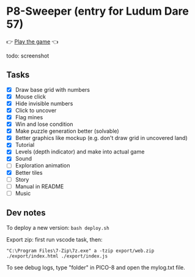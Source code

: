 # P8-Sweeper (entry for Ludum Dare 57)

👉 [Play the game](https://zommerfelds.github.io/ldjam57-p8sweeper/) 👈

todo: screenshot

## Tasks

- [x] Draw base grid with numbers
- [x] Mouse click
- [x] Hide invisible numbers
- [x] Click to uncover
- [x] Flag mines
- [x] Win and lose condition
- [x] Make puzzle generation better (solvable)
- [x] Better graphics like mockup (e.g. don't draw grid in uncovered land)
- [x] Tutorial
- [x] Levels (depth indicator) and make into actual game
- [x] Sound
- [ ] Exploration animation
- [x] Better tiles
- [ ] Story
- [ ] Manual in README
- [ ] Music

## Dev notes

To deploy a new version: `bash deploy.sh`

Export zip: first run vscode task, then:

```
"C:\Program Files\7-Zip\7z.exe" a -tzip export/web.zip ./export/index.html ./export/index.js
```

To see debug logs, type "folder" in PICO-8 and open the mylog.txt file.
